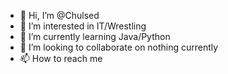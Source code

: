 - 👋 Hi, I’m @Chulsed
- 👀 I’m interested in IT/Wrestling
- 🌱 I’m currently learning Java/Python
- 💞️ I’m looking to collaborate on nothing currently
- 📫 How to reach me 

<!---
Chulsed/Chulsed is a ✨ special ✨ repository because its `README.md` (this file) appears on your GitHub profile.
You can click the Preview link to take a look at your changes.
--->
